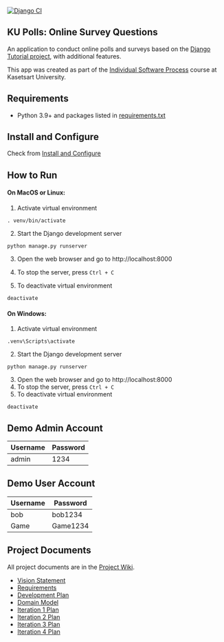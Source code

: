 [![Django CI](https://github.com/21Gxme/ku-polls/actions/workflows/django.yml/badge.svg)](https://github.com/21Gxme/ku-polls/actions/workflows/django.yml)
## KU Polls: Online Survey Questions 

An application to conduct online polls and surveys based
on the [Django Tutorial project][django-tutorial], with
additional features.

This app was created as part of the [Individual Software Process](
https://cpske.github.io/ISP) course at Kasetsart University.

## Requirements

- Python 3.9+ and packages listed in [requirements.txt](requirements.txt)
## Install and Configure

Check from [Install and Configure](Installation.md)

## How to Run

#### On MacOS or Linux:

1. Activate virtual environment
```terminal
. venv/bin/activate
```

2. Start the Django development server
```terminal
python manage.py runserver
```
3. Open the web browser and go to http://localhost:8000

4. To stop the server, press `Ctrl + C`

5. To deactivate virtual environment
```terminal
deactivate
```

#### On Windows:

1. Activate virtual environment
```terminal
.venv\Scripts\activate
```

2. Start the Django development server
```terminal
python manage.py runserver
```

3. Open the web browser and go to http://localhost:8000
4. To stop the server, press `Ctrl + C`
5. To deactivate virtual environment
```terminal
deactivate
```

## Demo Admin Account
| Username | Password |
|----------|----------|
| admin    | 1234     |

## Demo User Account
| Username | Password |
|----------|----------|
| bob      | bob1234  |
| Game     | Game1234 |

## Project Documents

All project documents are in the [Project Wiki](../../wiki/Home).

- [Vision Statement](../../wiki/Vision%20Statement)
- [Requirements](../../wiki/Requirements)
- [Development Plan](../../wiki/Development%20Plan)
- [Domain Model]((../../wiki/Domain-model))
- [Iteration 1 Plan](../../wiki/Iteration%201%20Plan)
- [Iteration 2 Plan](../../wiki/Iteration-2-Plan)
- [Iteration 3 Plan](../../wiki/Iteration-3-Plan)
- [Iteration 4 Plan](../../wiki/Iteration-4-Plan)

[django-tutorial]: https://docs.djangoproject.com/en/4.1/intro/tutorial01/

